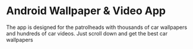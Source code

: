 # Android Wallpaper & Video App
The app is designed for the patrolheads with thousands of car wallpapers and hundreds of car videos. Just scroll down and get the best car wallpapers
